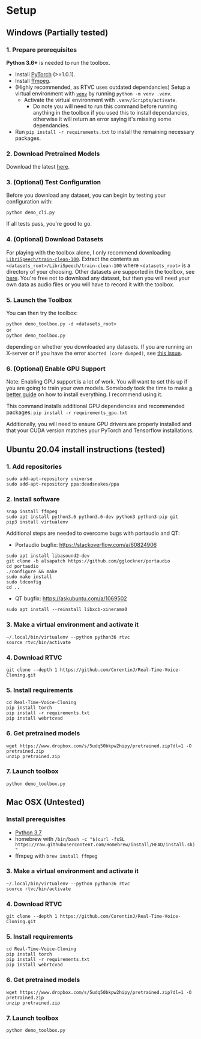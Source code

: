 # Setup

## Windows (Partially tested)

 ### 1. Prepare prerequisites

 **Python 3.6+** is needed to run the toolbox.

 * Install [PyTorch](https://pytorch.org/get-started/locally/) (>=1.0.1).
 * Install [ffmpeg](https://ffmpeg.org/download.html#get-packages).
 * (Highly recommended, as RTVC uses outdated dependancies) Setup a virtual environment with [`venv`](https://docs.python.org/3/library/venv.html) by running `python -m venv .venv`.
   * Activate the virtual environment with `.venv/Scripts/activate`.
     * Do note you will need to run this command before running anything in the toolbox if you used this to install dependancies, otherwise it will return an error saying it's missing some dependancies.
 * Run `pip install -r requirements.txt` to install the remaining necessary packages.

 ### 2. Download Pretrained Models
 Download the latest [here](https://github.com/CorentinJ/Real-Time-Voice-Cloning/wiki/Pretrained-models).

 ### 3. (Optional) Test Configuration
 Before you download any dataset, you can begin by testing your configuration with:

 `python demo_cli.py`

 If all tests pass, you're good to go.

 ### 4. (Optional) Download Datasets
 For playing with the toolbox alone, I only recommend downloading [`LibriSpeech/train-clean-100`](https://www.openslr.org/resources/12/train-clean-100.tar.gz). Extract the contents as `<datasets_root>/LibriSpeech/train-clean-100` where `<datasets_root>` is a directory of your choosing. Other datasets are supported in the toolbox, see [here](https://github.com/CorentinJ/Real-Time-Voice-Cloning/wiki/Training#datasets). You're free not to download any dataset, but then you will need your own data as audio files or you will have to record it with the toolbox.

 ### 5. Launch the Toolbox
 You can then try the toolbox:

 `python demo_toolbox.py -d <datasets_root>`  
 or  
 `python demo_toolbox.py`  

 depending on whether you downloaded any datasets. If you are running an X-server or if you have the error `Aborted (core dumped)`, see [this issue](https://github.com/CorentinJ/Real-Time-Voice-Cloning/issues/11#issuecomment-504733590).

 ### 6. (Optional) Enable GPU Support
 Note: Enabling GPU support is a lot of work. You will want to set this up if you are going to train your own models. Somebody took the time to make [a better guide](https://poorlydocumented.com/2019/11/installing-corentinjs-real-time-voice-cloning-project-on-windows-10-from-scratch/) on how to install everything. I recommend using it.

 This command installs additional GPU dependencies and recommended packages: `pip install -r requirements_gpu.txt`

 Additionally, you will need to ensure GPU drivers are properly installed and that your CUDA version matches your PyTorch and Tensorflow installations.
 
## Ubuntu 20.04 install instructions (tested)
### 1. Add repositories
```
sudo add-apt-repository universe
sudo add-apt-repository ppa:deadsnakes/ppa
```

### 2. Install software
```
snap install ffmpeg
sudo apt install python3.6 python3.6-dev python3 python3-pip git
pip3 install virtualenv
```

Additional steps are needed to overcome bugs with portaudio and QT:

* Portaudio bugfix: https://stackoverflow.com/a/60824906

```
sudo apt install libasound2-dev
git clone -b alsapatch https://github.com/gglockner/portaudio
cd portaudio
./configure && make
sudo make install
sudo ldconfig
cd ..
```

* QT bugfix: https://askubuntu.com/a/1069502

```
sudo apt install --reinstall libxcb-xinerama0
```

### 3. Make a virtual environment and activate it
```
~/.local/bin/virtualenv --python python36 rtvc
source rtvc/bin/activate
```

### 4. Download RTVC
```
git clone --depth 1 https://github.com/CorentinJ/Real-Time-Voice-Cloning.git
```

### 5. Install requirements
```
cd Real-Time-Voice-Cloning
pip install torch
pip install -r requirements.txt
pip install webrtcvad
```

### 6. Get pretrained models
```
wget https://www.dropbox.com/s/5udq50bkpw2hipy/pretrained.zip?dl=1 -O pretrained.zip
unzip pretrained.zip
```

### 7. Launch toolbox
```
python demo_toolbox.py
```

## Mac OSX (Untested)
### Install prerequisites
- [Python 3.7](https://www.python.org/downloads/mac-osx/)
- homebrew with `/bin/bash -c "$(curl -fsSL https://raw.githubusercontent.com/Homebrew/install/HEAD/install.sh)"`
- ffmpeg with `brew install ffmpeg`

### 3. Make a virtual environment and activate it
```
~/.local/bin/virtualenv --python python36 rtvc
source rtvc/bin/activate
```

### 4. Download RTVC
```
git clone --depth 1 https://github.com/CorentinJ/Real-Time-Voice-Cloning.git
```

### 5. Install requirements
```
cd Real-Time-Voice-Cloning
pip install torch
pip install -r requirements.txt
pip install webrtcvad
```

### 6. Get pretrained models
```
wget https://www.dropbox.com/s/5udq50bkpw2hipy/pretrained.zip?dl=1 -O pretrained.zip
unzip pretrained.zip
```

### 7. Launch toolbox
```
python demo_toolbox.py
```
